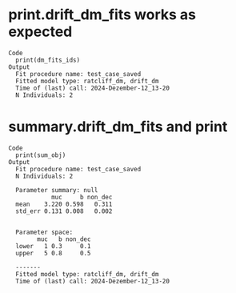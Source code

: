 # print.drift_dm_fits works as expected

    Code
      print(dm_fits_ids)
    Output
      Fit procedure name: test_case_saved
      Fitted model type: ratcliff_dm, drift_dm
      Time of (last) call: 2024-Dezember-12_13-20
      N Individuals: 2 

# summary.drift_dm_fits and print

    Code
      print(sum_obj)
    Output
      Fit procedure name: test_case_saved
      N Individuals: 2 
      
      Parameter summary: null 
                muc     b non_dec
      mean    3.220 0.598   0.311
      std_err 0.131 0.008   0.002
      
      
      Parameter space:
            muc   b non_dec
      lower   1 0.3     0.1
      upper   5 0.8     0.5
      
      -------
      Fitted model type: ratcliff_dm, drift_dm
      Time of (last) call: 2024-Dezember-12_13-20

